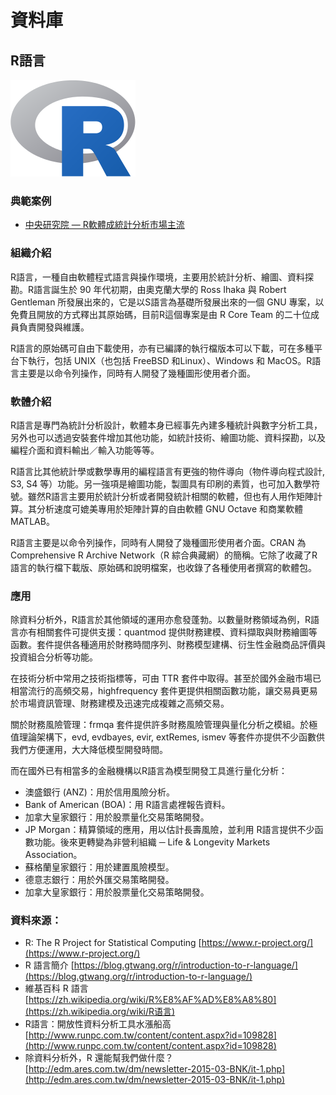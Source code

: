 # **資料庫**

## R語言

![](/assets/R.png)

### 典範案例

* [中央研究院 — R軟體成統計分析市場主流](/man-zu-zhi-ming-ji-yin-ding-wei-xu-qiu-r-ruan-ti-cheng-tong-ji-fen-xi-shi-chang-zhu-liu.md)

### 組織介紹

R語言，一種自由軟體程式語言與操作環境，主要用於統計分析、繪圖、資料探勘。R語言誕生於 90 年代初期，由奧克蘭大學的 Ross Ihaka 與 Robert Gentleman 所發展出來的，它是以S語言為基礎所發展出來的一個 GNU 專案，以免費且開放的方式釋出其原始碼，目前R這個專案是由 R Core Team 的二十位成員負責開發與維護。

R語言的原始碼可自由下載使用，亦有已編譯的執行檔版本可以下載，可在多種平台下執行，包括 UNIX（也包括 FreeBSD 和Linux）、Windows 和 MacOS。R語言主要是以命令列操作，同時有人開發了幾種圖形使用者介面。

### 軟體介紹

R語言是專門為統計分析設計，軟體本身已經事先內建多種統計與數字分析工具，另外也可以透過安裝套件增加其他功能，如統計技術、繪圖功能、資料探勘，以及編程介面和資料輸出／輸入功能等等。

R語言比其他統計學或數學專用的編程語言有更強的物件導向（物件導向程式設計, S3, S4 等）功能。另一強項是繪圖功能，製圖具有印刷的素質，也可加入數學符號。雖然R語言主要用於統計分析或者開發統計相關的軟體，但也有人用作矩陣計算。其分析速度可媲美專用於矩陣計算的自由軟體 GNU Octave 和商業軟體 MATLAB。

R語言主要是以命令列操作，同時有人開發了幾種圖形使用者介面。CRAN 為 Comprehensive R Archive Network（R 綜合典藏網）的簡稱。它除了收藏了R語言的執行檔下載版、原始碼和說明檔案，也收錄了各種使用者撰寫的軟體包。

### 應用

除資料分析外，R語言於其他領域的運用亦愈發蓬勃。以數量財務領域為例，R語言亦有相關套件可提供支援：quantmod 提供財務建模、資料擷取與財務繪圖等函數。套件提供各種適用於財務時間序列、財務模型建構、衍生性金融商品評價與投資組合分析等功能。

在技術分析中常用之技術指標等，可由 TTR 套件中取得。甚至於國外金融市場已相當流行的高頻交易，highfrequency 套件更提供相關函數功能，讓交易員更易於市場資訊管理、財務建模及迅速完成複雜之高頻交易。

關於財務風險管理：frmqa 套件提供許多財務風險管理與量化分析之模組。於極值理論架構下，evd, evdbayes, evir, extRemes, ismev 等套件亦提供不少函數供我們方便運用，大大降低模型開發時間。

而在國外已有相當多的金融機構以R語言為模型開發工具進行量化分析：

* 澳盛銀行 \(ANZ\)：用於信用風險分析。
* Bank of American \(BOA\)：用 R語言處裡報告資料。
* 加拿大皇家銀行：用於股票量化交易策略開發。
* JP Morgan：精算領域的應用，用以估計長壽風險，並利用 R語言提供不少函數功能。後來更轉變為非營利組織 ─ Life & Longevity Markets Association。
* 蘇格蘭皇家銀行：用於建置風險模型。
* 德意志銀行：用於外匯交易策略開發。
* 加拿大皇家銀行：用於股票量化交易策略開發。

### 資料來源：

* R: The R Project for Statistical Computing [https://www.r-project.org/](https://www.r-project.org/)
* R 語言簡介 [https://blog.gtwang.org/r/introduction-to-r-language/](https://blog.gtwang.org/r/introduction-to-r-language/)
* 維基百科 
  R 語言 [https://zh.wikipedia.org/wiki/R%E8%AF%AD%E8%A8%80](https://zh.wikipedia.org/wiki/R语言)
* R語言：開放性資料分析工具水漲船高 [http://www.runpc.com.tw/content/content.aspx?id=109828](http://www.runpc.com.tw/content/content.aspx?id=109828)
* 除資料分析外，R 還能幫我們做什麼？ [http://edm.ares.com.tw/dm/newsletter-2015-03-BNK/it-1.php](http://edm.ares.com.tw/dm/newsletter-2015-03-BNK/it-1.php)



